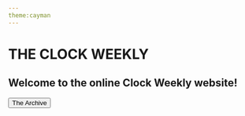 ```yaml
---
theme:cayman
---
```

<html>
  <h1>THE CLOCK WEEKLY</h1>
  <h2>Welcome to the online Clock Weekly website!</h2>
  <button onclick="window.location.href = 'http://.tclockw.github.io/archive.md';">The Archive</button>
</html>
